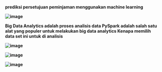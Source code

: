 <b> prediksi persetujuan peminjaman menggunakan machine learning  <b> 

![image](https://github.com/Indialyaa/UAS_BIGDATA_KELOMPOK1/assets/118242692/3f5ed0b6-526c-4901-8c0e-129cf8d0f0c8)

Big Data Analytics adalah proses 
analisis data
PySpark adalah salah satu alat yang populer untuk melakukan big data analytics
Kenapa memilih data set ini untuk di analisis

![image](https://github.com/Indialyaa/UAS_BIGDATA_KELOMPOK1/assets/118242692/3bb55e26-63ab-46f8-95fd-c0ce1c9d1a50)

![image](https://github.com/Indialyaa/UAS_BIGDATA_KELOMPOK1/assets/118242692/a00c8868-de0a-4988-9db3-e3fa75405b85)

![image](https://github.com/Indialyaa/UAS_BIGDATA_KELOMPOK1/assets/118242692/cd0159e1-d3ac-4386-9283-d7d54cbc1da2)

